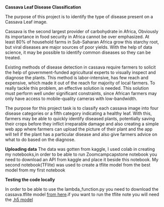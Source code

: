 **Cassava Leaf Disease Classification**

The purpose of this project is to identify the type of disease present on a Cassava Leaf image.

Cassava is the second largest provider of carbohydrate in Africa, Obviously its importance in food security in Africa cannot be over emphasized. At least 80% of household farms in Sub-Saharan Africa grow this starchy root, but viral diseases are major sources of poor yields. With the help of data science, it may be possible to identify common diseases so they can be treated.

Existing methods of disease detection in cassava require farmers to solicit the help of government-funded agricultural experts to visually inspect and diagnose the plants. This method is labor-intensive, has few reach and expensive, which made it out of the reach for majority of local farmers. To really tackle this problem, an effective solution is needed. This solution must perform well under significant constraints, since African farmers may only have access to mobile-quality cameras with low-bandwidth.

The purpose for this project task is to classify each cassava image into four disease categories or a fifth category indicating a healthy leaf. With this, farmers may be able to quickly identify diseased plants, potentially saving their crops before they inflict irreparable damage and also creating a simple web app where farmers can upload the picture of their plant and the app will tell if the plant has a particular disease and also give farmers advice on what to do based on the diagnose.


**Uploading data**
The data was gotten from kaggle, I used colab in creating my notebooks,in order to be able to run Zoomcampcapstone notebook you need to download an API from kaggle and place it beside this notebook. 
My second notebook(TFlite) was used to create a tflite model from the best model from my first notebook

**Testing the code locally**

In order to be able to use the lambda_function.py you need to download the cassava.tflite model [from here](https://drive.google.com/file/d/1-6r_gZzszIS1OMWcZcaNNXsxqFn0m8nT/view?usp=drivesdk).if you want to run the tflite note you will need the [.h5 model ](https://drive.google.com/file/d/1vZXYte_tkP3iD8_iMKeE0ZUzRaBNZMKT/view?usp=drivesdk)
